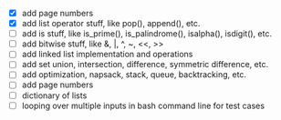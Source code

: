 - [X] add page numbers
- [X] add list operator stuff, like pop(), append(), etc.
- [ ] add is stuff, like is_prime(), is_palindrome(), isalpha(), isdigit(), etc.
- [ ] add bitwise stuff, like &, |, ^, ~, <<, >>
- [ ] add linked list implementation and operations
- [ ] add set union, intersection, difference, symmetric difference, etc.
- [ ] add optimization, napsack, stack, queue, backtracking, etc.
- [ ] add page numbers
- [ ] dictionary of lists
- [ ] looping over multiple inputs in bash command line for test cases